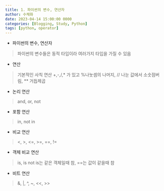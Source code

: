 ```yaml
---
title: 1. 파이썬의 변수, 연산자
author: 수채화
date: 2023-04-14 15:00:00 0000
categories: [Blogging, Study, Python]
tags: [python, operator]
---
```


- 파이썬의 변수, 연산자
> 파이썬의 변수들은 동적 타입이라 여러가지 타입을 가질 수 있음


- 연산
> 기본적인 사칙 연산 +,-,/,* 가 있고 %나눗셈의 나머지, // 나눈 값에서 소숫점버림, ** 거듭제곱


- 논리 연산
> and, or, not


- 포함 연산
> in, not in


- 비교 연산
> <, >, <=, >=, ==, !=


- 객체 비교 연산
> is, is not
> is는 같은 객체일때 참, ==는 값이 같을때 참


- 비트 연산
> &, \|, ^, ~, <<, >>
